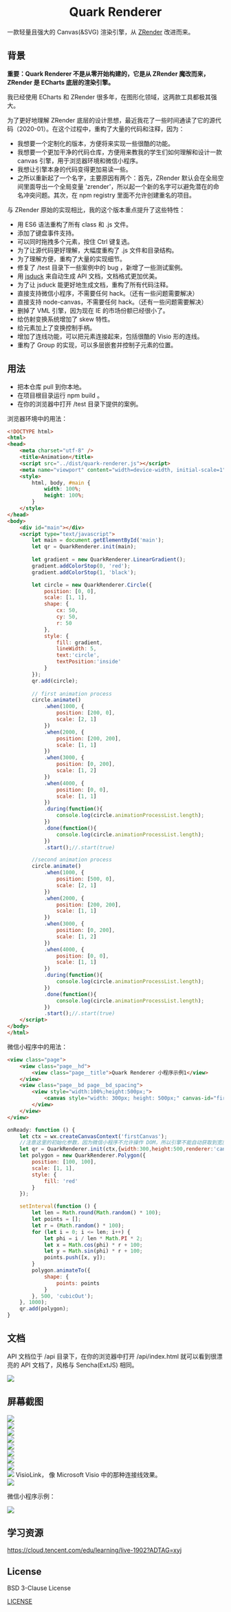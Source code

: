 <h1 align="center">Quark Renderer</h1>

一款轻量且强大的 Canvas(&SVG) 渲染引擎，从 [ZRender](https://github.com/ecomfe/zrender) 改进而来。

## 背景

**重要：Quark Renderer 不是从零开始构建的，它是从 ZRender 魔改而来，ZRender 是 ECharts 底层的渲染引擎。**

我已经使用 ECharts 和 ZRender 很多年，在图形化领域，这两款工具都极其强大。

为了更好地理解 ZRender 底层的设计思想，最近我花了一些时间通读了它的源代码（2020-01）。在这个过程中，重构了大量的代码和注释，因为：

- 我想要一个定制化的版本，方便将来实现一些很酷的功能。
- 我想要一个更加干净的代码仓库，方便用来教我的学生们如何理解和设计一款 canvas 引擎，用于浏览器环境和微信小程序。
- 我想让引擎本身的代码变得更加易读一些。
- 之所以重新起了一个名字，主要原因有两个：首先，ZRender 默认会在全局空间里面导出一个全局变量 'zrender'，所以起一个新的名字可以避免潜在的命名冲突问题。其次，在 npm registry 里面不允许创建重名的项目。

与 ZRender 原始的实现相比，我的这个版本重点提升了这些特性：
- 用 ES6 语法重构了所有 class 和 .js 文件。
- 添加了键盘事件支持。
- 可以同时拖拽多个元素，按住 Ctrl 键复选。
- 为了让源代码更好理解，大幅度重构了 .js 文件和目录结构。
- 为了理解方便，重构了大量的实现细节。
- 修复了 /test 目录下一些案例中的 bug ，新增了一些测试案例。
- 用 [jsduck](https://github.com/senchalabs/jsduck) 来自动生成 API 文档，文档格式更加优美。
- 为了让 jsduck 能更好地生成文档，重构了所有代码注释。
- 直接支持微信小程序，不需要任何 hack。（还有一些问题需要解决）
- 直接支持 node-canvas，不需要任何 hack。（还有一些问题需要解决）
- 删掉了 VML 引擎，因为现在 IE 的市场份额已经很小了。
- 给仿射变换系统增加了 skew 特性。
- 给元素加上了变换控制手柄。
- 增加了连线功能，可以把元素连接起来，包括很酷的 Visio 形的连线。
- 重构了 Group 的实现，可以多层嵌套并控制子元素的位置。

## 用法

- 把本仓库 pull 到你本地。
- 在项目根目录运行 npm build 。
- 在你的浏览器中打开 /test 目录下提供的案例。

浏览器环境中的用法：

```html
<!DOCTYPE html>
<html>
<head>
    <meta charset="utf-8" />
    <title>Animation</title>
    <script src="../dist/quark-renderer.js"></script>
    <meta name="viewport" content="width=device-width, initial-scale=1" />
    <style>
        html, body, #main {
            width: 100%;
            height: 100%;
        }
    </style>
</head>
<body>
    <div id="main"></div>
    <script type="text/javascript">
        let main = document.getElementById('main');
        let qr = QuarkRenderer.init(main);
        
        let gradient = new QuarkRenderer.LinearGradient();
        gradient.addColorStop(0, 'red');
        gradient.addColorStop(1, 'black');

        let circle = new QuarkRenderer.Circle({
            position: [0, 0],
            scale: [1, 1],
            shape: {
                cx: 50,
                cy: 50,
                r: 50
            },
            style: {
                fill: gradient,
                lineWidth: 5,
                text:'circle',
                textPosition:'inside'
            }
        });
        qr.add(circle);
        
        // first animation process
        circle.animate()
            .when(1000, {
                position: [200, 0],
                scale: [2, 1]
            })
            .when(2000, {
                position: [200, 200],
                scale: [1, 1]
            })
            .when(3000, {
                position: [0, 200],
                scale: [1, 2]
            })
            .when(4000, {
                position: [0, 0],
                scale: [1, 1]
            })
            .during(function(){
                console.log(circle.animationProcessList.length);
            })
            .done(function(){
                console.log(circle.animationProcessList.length);
            })
            .start();//.start(true)

        //second animation process
        circle.animate()
            .when(1000, {
                position: [500, 0],
                scale: [2, 1]
            })
            .when(2000, {
                position: [200, 200],
                scale: [1, 1]
            })
            .when(3000, {
                position: [0, 200],
                scale: [1, 2]
            })
            .when(4000, {
                position: [0, 0],
                scale: [1, 1]
            })
            .during(function(){
                console.log(circle.animationProcessList.length);
            })
            .done(function(){
                console.log(circle.animationProcessList.length);
            })
            .start();//.start(true)
    </script>
</body>
</html>
```

微信小程序中的用法：

```html
<view class="page">
    <view class="page__hd">
        <view class="page__title">Quark Renderer 小程序示例1</view>
    </view>
    <view class="page__bd page__bd_spacing">
        <view style="width:100%;height:500px;">
            <canvas style="width: 300px; height: 500px;" canvas-id="firstCanvas"></canvas>
        </view>
    </view>
</view>
```

```javascript
onReady: function () {
    let ctx = wx.createCanvasContext('firstCanvas');
    //注意这里的初始化参数，因为微信小程序不允许操作 DOM，所以引擎不能自动获取到宽度高度，这里需要手动传进去
    let qr = QuarkRenderer.init(ctx,{width:300,height:500,renderer:'canvas'});
    let polygon = new QuarkRenderer.Polygon({
        position: [100, 100],
        scale: [1, 1],
        style: {
            fill: 'red'
        }
    });

    setInterval(function () {
        let len = Math.round(Math.random() * 100);
        let points = [];
        let r = (Math.random() * 100);
        for (let i = 0; i <= len; i++) {
            let phi = i / len * Math.PI * 2;
            let x = Math.cos(phi) * r + 100;
            let y = Math.sin(phi) * r + 100;
            points.push([x, y]);
        }
        polygon.animateTo({
            shape: {
                points: points
            }
        }, 500, 'cubicOut');
    }, 1000);
    qr.add(polygon);
}
```

## 文档

API 文档位于 /api 目录下，在你的浏览器中打开 /api/index.html 就可以看到很漂亮的 API 文档了，风格与 Sencha(ExtJS) 相同。

<img src="./docs/images/2.png">

## 屏幕截图

<img src="./docs/images/1.gif">
<br/>
<img src="./docs/images/2.gif">
<br/>
<img src="./docs/images/3.gif">
<br/>
<img src="./docs/images/5.gif">
<br/>
<img src="./docs/images/6.gif">
<br/>
<img src="./docs/images/7.gif">
<br/>
<img src="./docs/images/8.gif">
<br/>
<img src="./docs/images/9.gif">
<br/>
<img src="./docs/images/10.gif">
VisioLink， 像 Microsoft Visio 中的那种连接线效果。
<br/>
<img src="./docs/images/1.png">

微信小程序示例：

<img src="./docs/images/4.gif">

## 学习资源

[https://cloud.tencent.com/edu/learning/live-1902?ADTAG=xyj ](https://cloud.tencent.com/edu/learning/live-1902?ADTAG=xyj )


## License

BSD 3-Clause License

[LICENSE](./LICENSE)